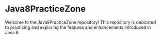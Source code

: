 # Java8PracticeZone

Welcome to the Java8PracticeZone repository! This repository is dedicated to practicing and exploring the features and enhancements introduced in Java 8.
